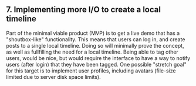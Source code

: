## 7. Implementing more I/O to create a local timeline

Part of the minimal viable product (MVP) is to get a live demo that has a "shoutbox-like" functionality.  This means that users can log in, and create posts to a single local timeline.  Doing so will minimally prove the concept, as well as fullfilling the need for a local timeline. 
Being able to tag other users, would be nice, but would require the interface to have a way to notify users (after login) that they have been tagged.  One possible "stretch goal" for this target is to implement user profiles, including avatars (file-size limited due to server disk space limits).

